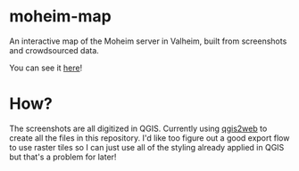 # moheim-map

An interactive map of the Moheim server in Valheim, built from screenshots and crowdsourced data.

You can see it [here](https://timhugh.github.io/moheim-map)!

# How?

The screenshots are all digitized in QGIS.
Currently using [qgis2web](https://github.com/tomchadwin/qgis2web) to create all the files in this repository. I'd like too figure out a good export flow to use raster tiles so I can just use all of the styling already applied in QGIS but that's a problem for later!
